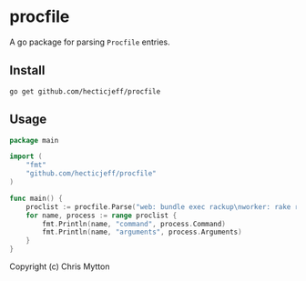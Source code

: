 # procfile

A go package for parsing `Procfile` entries.

## Install

```
go get github.com/hecticjeff/procfile
```

## Usage

```go
package main

import (
	"fmt"
	"github.com/hecticjeff/procfile"
)

func main() {
	proclist := procfile.Parse("web: bundle exec rackup\nworker: rake resque:work")
	for name, process := range proclist {
		fmt.Println(name, "command", process.Command)
		fmt.Println(name, "arguments", process.Arguments)
	}
}
```

Copyright (c) Chris Mytton
